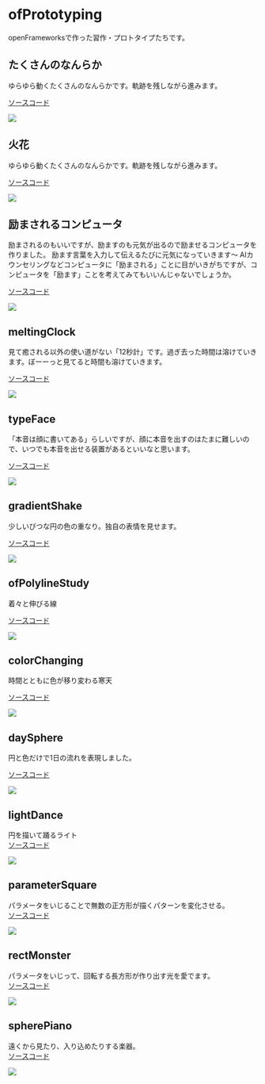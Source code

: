 # ofPrototyping
openFrameworksで作った習作・プロトタイプたちです。


## たくさんのなんらか

ゆらゆら動くたくさんのなんらかです。軌跡を残しながら進みます。

[ソースコード](https://github.com/kotaonaga/ofPrototyping/tree/master/manyAmeba)

[![](https://img.youtube.com/vi/_TzCNaaG6p4/0.jpg)](https://www.youtube.com/watch?v=_TzCNaaG6p4)


## 火花

ゆらゆら動くたくさんのなんらかです。軌跡を残しながら進みます。

[ソースコード](https://github.com/kotaonaga/ofPrototyping/tree/master/amebaParticle)

[![](https://img.youtube.com/vi/_22PRfbrsZ0/0.jpg)](https://www.youtube.com/watch?v=_22PRfbrsZ0)

## 励まされるコンピュータ

励まされるのもいいですが、励ますのも元気が出るので励ませるコンピュータを作りました。
励ます言葉を入力して伝えるたびに元気になっていきます〜
AIカウンセリングなどコンピュータに「励まされる」ことに目がいきがちですが、コンピュータを「励ます」ことを考えてみてもいいんじゃないでしょうか。

[ソースコード](https://github.com/kotaonaga/ofPrototyping/tree/master/encouragedComputer)

[![](https://img.youtube.com/vi/TD9jPUfW3r0/0.jpg)](https://www.youtube.com/watch?v=TD9jPUfW3r0)


## meltingClock

見て癒される以外の使い道がない「12秒計」です。過ぎ去った時間は溶けていきます。ぼーーっと見てると時間も溶けていきます。

[ソースコード](https://github.com/kotaonaga/ofPrototyping/tree/master/meltingClock)

[![](https://img.youtube.com/vi/pfgyiM645Ug/0.jpg)](https://www.youtube.com/watch?v=pfgyiM645Ug)

## typeFace

「本音は顔に書いてある」らしいですが、顔に本音を出すのはたまに難しいので、いつでも本音を出せる装置があるといいなと思います。 

[ソースコード](https://github.com/kotaonaga/ofPrototyping/tree/master/typeFace)

[![](https://img.youtube.com/vi/lBa1nCDuCS0/0.jpg)](https://www.youtube.com/watch?v=lBa1nCDuCS0)

## gradientShake

少しいびつな円の色の重なり。独自の表情を見せます。

[ソースコード](https://github.com/kotaonaga/ofPrototyping/tree/master/gradientShake)

[![](https://img.youtube.com/vi/7oe6igjE6sc/0.jpg)](https://www.youtube.com/watch?v=7oe6igjE6sc)

## ofPolylineStudy

着々と伸びる線

[ソースコード](https://github.com/kotaonaga/ofPrototyping/tree/master/ofPolylineStudy)

[![](https://img.youtube.com/vi/LjPoN09fwPQ/0.jpg)](https://www.youtube.com/watch?v=LjPoN09fwPQ)

## colorChanging

時間とともに色が移り変わる寒天  

[ソースコード](https://github.com/kotaonaga/ofPrototyping/tree/master/colorChanging)

[![](https://img.youtube.com/vi/DrhMItWQLTw/0.jpg)](https://www.youtube.com/watch?v=DrhMItWQLTw)


## daySphere

円と色だけで1日の流れを表現しました。  

[ソースコード](https://github.com/kotaonaga/ofPrototyping/tree/master/daySphere)

[![](https://img.youtube.com/vi/kLNqOhc-Nt4/0.jpg)](https://www.youtube.com/watch?v=kLNqOhc-Nt4)

## lightDance
円を描いて踊るライト  
[ソースコード](https://github.com/kotaonaga/ofPrototyping/tree/master/lightDance)

[![](https://img.youtube.com/vi/IHrZ7SWaooQ/0.jpg)](https://www.youtube.com/watch?v=IHrZ7SWaooQ)

## parameterSquare
パラメータをいじることで無数の正方形が描くパターンを変化させる。  
[ソースコード](https://github.com/kotaonaga/ofPrototyping/tree/master/parameterSquare)

[![](https://img.youtube.com/vi/zQZXegGIKbs/0.jpg)](https://www.youtube.com/watch?v=zQZXegGIKbs)

## rectMonster
パラメータをいじって、回転する長方形が作り出す光を愛でます。  
[ソースコード](https://github.com/kotaonaga/ofPrototyping/tree/master/rectMonster)

[![](https://img.youtube.com/vi/4tr_sFikfsE/0.jpg)](https://www.youtube.com/watch?v=4tr_sFikfsE)


## spherePiano
遠くから見たり、入り込めたりする楽器。  
[ソースコード](https://github.com/kotaonaga/ofPrototyping/tree/master/spherePiano)

[![](https://img.youtube.com/vi/fO4TJBVEPok/0.jpg)](https://www.youtube.com/watch?v=fO4TJBVEPok)




